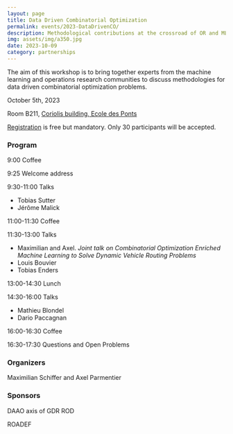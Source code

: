 ```yaml
---
layout: page
title: Data Driven Combinatorial Optimization
permalink: events/2023-DataDrivenCO/
description: Methodological contributions at the crossroad of OR and ML for data driven combinatorial optimization problems
img: assets/img/a350.jpg
date: 2023-10-09
category: partnerships
---
```


The aim of this workshop is to bring together experts from the machine learning and operations research communities to discuss methodologies for data driven combinatorial optimization problems.

October 5th, 2023

Room B211, <a href="https://ecoledesponts.fr/en/getting-school">Coriolis building, Ecole des Ponts</a>

[Registration](https://docs.google.com/forms/d/e/1FAIpQLSfSf2lDNsnoXGQJEYQXPN6o10_7nDAuGnq6o534S5ooeYaAgw/viewform?usp=sf_link) is free but mandatory. Only 30 participants will be accepted.

### Program

9:00 Coffee

9:25 Welcome address

9:30-11:00 Talks

- Tobias Sutter
- Jérôme Malick

11:00-11:30 Coffee

11:30-13:00 Talks
- Maximilian and Axel. *Joint talk on Combinatorial Optimization Enriched Machine Learning to Solve Dynamic Vehicle Routing Problems*
- Louis Bouvier
- Tobias Enders

<!-- 3rd student / Max and Axel joint talk -->

13:00-14:30 Lunch

14:30-16:00 Talks
 - Mathieu Blondel
 - Dario Paccagnan
 <!-- 4th professor / Max and Axel joint talk -->

16:00-16:30 Coffee

16:30-17:30 Questions and Open Problems

### Organizers

Maximilian Schiffer and Axel Parmentier
### Sponsors

DAAO axis of GDR ROD

ROADEF
